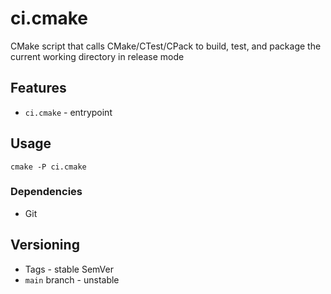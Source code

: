 # ci.cmake

CMake script that calls CMake/CTest/CPack to build, test, and package the current working directory in release mode

## Features

- `ci.cmake` - entrypoint

## Usage

`cmake -P ci.cmake`

### Dependencies

- Git

## Versioning

- Tags - stable SemVer
- `main` branch - unstable
